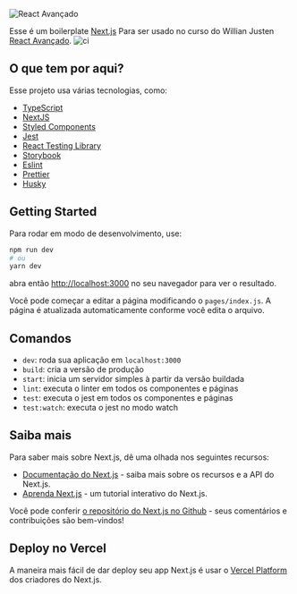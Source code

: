 ![React Avançado](https://raw.githubusercontent.com/React-Avancado/boilerplate/master/public/img/logo-gh.svg)

Esse é um boilerplate [Next.js](https://nextjs.org/) Para ser usado no curso do Willian Justen [React Avançado](https://reactavancado.com.br/).
![ci](https://github.com/React-Avancado/boilerplate/workflows/ci/badge.svg)

## O que tem por aqui?

Esse projeto usa várias tecnologias, como:

- [TypeScript](https://www.typescriptlang.org/)
- [NextJS](https://nextjs.org/)
- [Styled Components](https://styled-components.com/)
- [Jest](https://jestjs.io/)
- [React Testing Library](https://testing-library.com/docs/react-testing-library/intro)
- [Storybook](https://storybook.js.org/)
- [Eslint](https://eslint.org/)
- [Prettier](https://prettier.io/)
- [Husky](https://github.com/typicode/husky)

## Getting Started

Para rodar em modo de desenvolvimento, use:

```bash
npm run dev
# ou
yarn dev
```

abra então [http://localhost:3000](http://localhost:3000) no seu navegador para ver o resultado.

Você pode começar a editar a página modificando o `pages/index.js`. A página é atualizada automaticamente conforme você edita o arquivo.

## Comandos

- `dev`: roda sua aplicação em `localhost:3000`
- `build`: cria a versão de produção
- `start`: inicia um servidor simples à partir da versão buildada
- `lint`: executa o linter em todos os componentes e páginas
- `test`: executa o jest em todos os componentes e páginas
- `test:watch`: executa o jest no modo watch

## Saiba mais

Para saber mais sobre Next.js, dê uma olhada nos seguintes recursos:

- [Documentação do Next.js](https://nextjs.org/docs) - saiba mais sobre os recursos e a API do Next.js.
- [Aprenda Next.js](https://nextjs.org/learn) - um tutorial interativo do Next.js.

Você pode conferir [o repositório do Next.js no Github](https://github.com/vercel/next.js/) - seus comentários e contribuições são bem-vindos!

## Deploy no Vercel

A maneira mais fácil de dar deploy seu app Next.js é usar o [Vercel Platform](https://vercel.com/import?utm_medium=default-template&filter=next.js&utm_source=create-next-app&utm_campaign=create-next-app-readme) dos criadores do Next.js.
